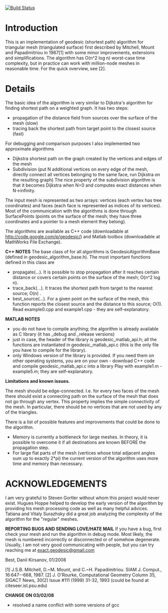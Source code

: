 [![Build Status](https://secure.travis-ci.org/mojocorp/geodesic.png)](http://travis-ci.org/mojocorp/geodesic)

# Introduction

This is an implementation of geodesic (shortest path) algorithm for triangular mesh (triangulated surface) first described by Mitchell, Mount and Papadimitriou in 1987[1] with some minor improvements, extensions and simplifications. The algorithm has O(n^2 log n) worst-case time complexity, but in practice can work with million-node meshes in reasonable time. For the quick overview, see [2].

# Details

The basic idea of the algorithm is very similar to Dijkstra's algorithm for finding shortest path on a weighted graph. It has two steps: 
- propagation of the distance field from sources over the surface of the mesh (slow)
- tracing back the shortest path from target point to the closest source (fast)

For debugging and comparison purposes I also implemented two approximate algorithms
- Dijkstra shortest path on the graph created by the vertices and edges of the mesh
- Subdivision (put N additional vertices on every edge of the mesh, directly connect all vertices belonging to the same face, run Dijkstra on the resulting graph)
The nice property of the subdivision algorithm is that it becomes Dijkstra when N=0 and computes exact distances when N->infinity.

The input mesh is represented as two arrays: vertices (each vertex has tree coordinates) and faces (each face is represented as indices of its vertices). Most of the communication with the algorithms is done through SurfacePoints (points on the surface of the mesh; they have three coordinates and a pointer to a mesh element they belong).

The algorithms are available as C++ code (downloadable at http://code.google.com/p/geodesic/) and Matlab toolbox (downloadable at MathWorks File Exchange). 

**C++ NOTES**
The base class of for all algorithms is GeodesicAlgorithmBase (defined in geodesic_algorithm_base.h). The most important functions defined in this class are
- propagate(...). It is possible to stop propagation after it reaches certain distance or covers certain points on the surface of the mesh; O(n^2 log n).
- trace_back(...). It traces the shortest path from target to the nearest source; O(n) .
- best_source(...). For a given point on the surface of the mesh, this function reports the closest source and the distance to this source; O(1).
Read example0.cpp and example1.cpp - they are self-explanatory.

**MATLAB NOTES**
- you do not have to compile anything; the algorithm is already available as C library (it has _debug and _release versions)
- just in case, the header of the library is geodesic_matlab_api.h; all the functions are instantiated in geodesic_matlab_api.c (this is the only file you have to compile for the library). 
- only Windows version of the library is provided. If you need them on other operating systems, you are on your own - download C++ code and compile geodesic_matlab_api.c into a library 
Play with example1.m - example5.m; they are self-explanatory.

**Limitations and known issues.**

The mesh should be edge-connected. I.e. for every two faces of the mesh there should exist a connecting path on the surface of the mesh that does not go through any vertex. This property implies the simple connectivity of the mesh. In particular, there should be no vertices that are not used by any of the triangles.

There is a list of possible features and improvements that could be done to the algorithm. 
- Memory is currently a bottleneck for large meshes. In theory, it is possible to overcome it if all destinations are known BEFORE the propagation step.
- For large flat parts of the mesh (vertices whose total adjacent angles sum up to exactly 2*pi) the current version of the algorithm uses more time and memory than necessary.

# ACKNOWLEDGEMENTS
I am very grateful to Steven Gortler without whom this project would never exist. Hugues Hoppe helped to develop the early version of the algorithm by providing his mesh processing code as well as many helpful advices. Tatiana and Vitaly Surazhsky did a great job analyzing the complexity of the algorithm for the "regular" meshes. 

**REPORTING BUGS AND SENDING LOVE/HATE MAIL**
If you have a bug, first check your mesh and run the algorithm in debug mode. Most likely, the mesh is numbered incorrectly or disconnected or of somehow degenerate.
Usually, I am not very good communicating with people, but you can try reaching me at exact.geodesic@gmail.com

Best,
Danil Kirsanov, 01/2008

[1] J.S.B. Mitchell, D.~M. Mount, and C.~H. Papadimitriou. SIAM J. Comput., 16:647--668, 1987. 
[2] J. O'Rourke, Computational Geometry Column 35, SIGACT News, 30(2) Issue #111 (1999) 31-32, 1993 (could be found at citeseer.ist.psu.edu)

**CHANGE ON 03/02/08**
- resolved a name conflict with some versions of gcc
